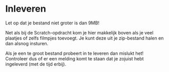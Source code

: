 # Inleveren

Let op dat je bestand niet groter is dan 9MB!

Net als bij de Scratch-opdracht kom je hier makkelijk boven als je veel plaatjes of zelfs filmpjes toevoegt. Je kunt deze uit je zip-bestand halen en dan alsnog insturen.

Als je een te groot bestand probeert in te leveren dan mislukt het! Controleer dus of er een melding komt te staan dat je zojuist hebt ingeleverd (met de tijd erbij).